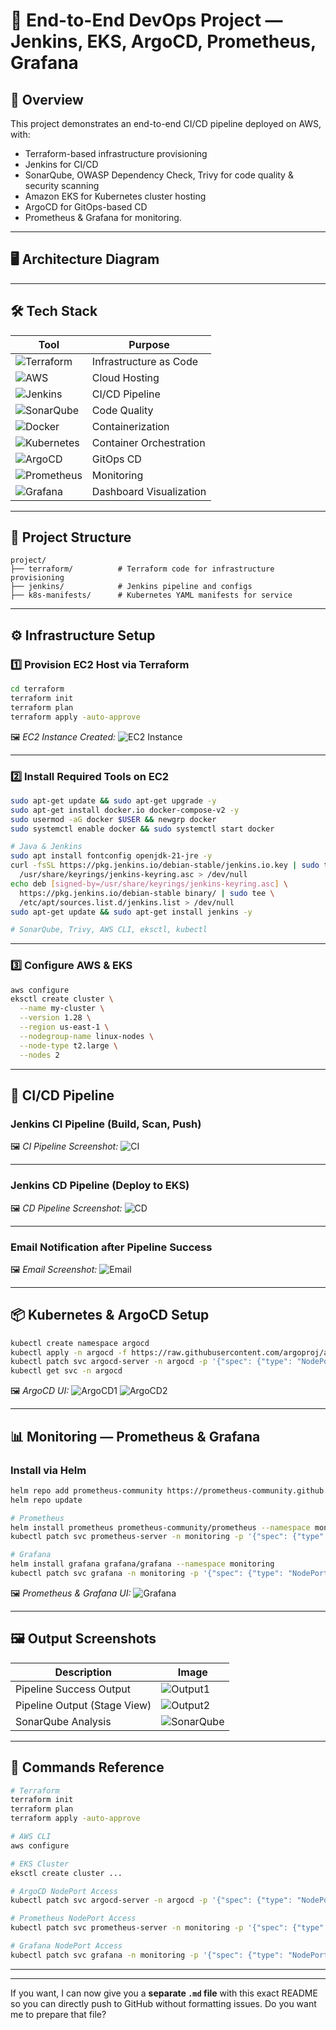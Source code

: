 

# 🚀 End-to-End DevOps Project — Jenkins, EKS, ArgoCD, Prometheus, Grafana

## 📜 Overview

This project demonstrates an end-to-end CI/CD pipeline deployed on AWS, with:

* Terraform-based infrastructure provisioning
* Jenkins for CI/CD
* SonarQube, OWASP Dependency Check, Trivy for code quality & security scanning
* Amazon EKS for Kubernetes cluster hosting
* ArgoCD for GitOps-based CD
* Prometheus & Grafana for monitoring.

---


## 🖥️ Architecture Diagram



---

## 🛠 Tech Stack

| Tool                                                                                                                       | Purpose                 |
| -------------------------------------------------------------------------------------------------------------------------- | ----------------------- |
| ![Terraform](https://img.shields.io/badge/Terraform-%235835CC.svg?style=for-the-badge\&logo=terraform\&logoColor=white)    | Infrastructure as Code  |
| ![AWS](https://img.shields.io/badge/AWS-%23FF9900.svg?style=for-the-badge\&logo=amazonaws\&logoColor=white)                | Cloud Hosting           |
| ![Jenkins](https://img.shields.io/badge/Jenkins-%23D24939.svg?style=for-the-badge\&logo=jenkins\&logoColor=white)          | CI/CD Pipeline          |
| ![SonarQube](https://img.shields.io/badge/SonarQube-%234E9BCD.svg?style=for-the-badge\&logo=sonarqube\&logoColor=white)    | Code Quality            |
| ![Docker](https://img.shields.io/badge/Docker-%230db7ed.svg?style=for-the-badge\&logo=docker\&logoColor=white)             | Containerization        |
| ![Kubernetes](https://img.shields.io/badge/Kubernetes-%23326ce5.svg?style=for-the-badge\&logo=kubernetes\&logoColor=white) | Container Orchestration |
| ![ArgoCD](https://img.shields.io/badge/ArgoCD-%23EF7B4D.svg?style=for-the-badge\&logo=argo\&logoColor=white)               | GitOps CD               |
| ![Prometheus](https://img.shields.io/badge/Prometheus-%23E6522C.svg?style=for-the-badge\&logo=prometheus\&logoColor=white) | Monitoring              |
| ![Grafana](https://img.shields.io/badge/Grafana-%23F46800.svg?style=for-the-badge\&logo=grafana\&logoColor=white)          | Dashboard Visualization |

---
## 📂 Project Structure

```plaintext
project/
├── terraform/          # Terraform code for infrastructure provisioning
├── jenkins/            # Jenkins pipeline and configs
├── k8s-manifests/      # Kubernetes YAML manifests for service

```
---

## ⚙️ Infrastructure Setup

### 1️⃣ Provision EC2 Host via Terraform

```bash
cd terraform
terraform init
terraform plan
terraform apply -auto-approve
```

🖼️ *EC2 Instance Created:*
![EC2 Instance](resource/ec2.png)

---

### 2️⃣ Install Required Tools on EC2

```bash
sudo apt-get update && sudo apt-get upgrade -y
sudo apt-get install docker.io docker-compose-v2 -y
sudo usermod -aG docker $USER && newgrp docker
sudo systemctl enable docker && sudo systemctl start docker

# Java & Jenkins
sudo apt install fontconfig openjdk-21-jre -y
curl -fsSL https://pkg.jenkins.io/debian-stable/jenkins.io.key | sudo tee \
  /usr/share/keyrings/jenkins-keyring.asc > /dev/null
echo deb [signed-by=/usr/share/keyrings/jenkins-keyring.asc] \
  https://pkg.jenkins.io/debian-stable binary/ | sudo tee \
  /etc/apt/sources.list.d/jenkins.list > /dev/null
sudo apt-get update && sudo apt-get install jenkins -y

# SonarQube, Trivy, AWS CLI, eksctl, kubectl
```

---

### 3️⃣ Configure AWS & EKS

```bash
aws configure
eksctl create cluster \
  --name my-cluster \
  --version 1.28 \
  --region us-east-1 \
  --nodegroup-name linux-nodes \
  --node-type t2.large \
  --nodes 2
```

---

## 🚀 CI/CD Pipeline

### Jenkins CI Pipeline (Build, Scan, Push)

🖼️ *CI Pipeline Screenshot:*
![CI](resource/CI.png)

---

### Jenkins CD Pipeline (Deploy to EKS)

🖼️ *CD Pipeline Screenshot:*
![CD](resource/CD.png)

---

### Email Notification after Pipeline Success

🖼️ *Email Screenshot:*
![Email](resource/email.png)

---

## 📦 Kubernetes & ArgoCD Setup

```bash
kubectl create namespace argocd
kubectl apply -n argocd -f https://raw.githubusercontent.com/argoproj/argo-cd/stable/manifests/install.yaml
kubectl patch svc argocd-server -n argocd -p '{"spec": {"type": "NodePort"}}'
kubectl get svc -n argocd
```

🖼️ *ArgoCD UI:*
![ArgoCD1](resource/argocd1.png)
![ArgoCD2](resource/argocd2.png)

---

## 📊 Monitoring — Prometheus & Grafana

### Install via Helm

```bash
helm repo add prometheus-community https://prometheus-community.github.io/helm-charts
helm repo update

# Prometheus
helm install prometheus prometheus-community/prometheus --namespace monitoring --create-namespace
kubectl patch svc prometheus-server -n monitoring -p '{"spec": {"type": "NodePort"}}'

# Grafana
helm install grafana grafana/grafana --namespace monitoring
kubectl patch svc grafana -n monitoring -p '{"spec": {"type": "NodePort"}}'
```

🖼️ *Prometheus & Grafana UI:*
![Grafana](resource/grafana.png)

---

## 🖼️ Output Screenshots

| Description                  | Image                       |
| ---------------------------- | --------------------------- |
| Pipeline Success Output      | ![Output1](resource/output.png)      |
| Pipeline Output (Stage View) | ![Output2](resource/output2.png)     |
| SonarQube Analysis           | ![SonarQube](resource/sonarqube.png) |

---

## 📌 Commands Reference

```bash
# Terraform
terraform init
terraform plan
terraform apply -auto-approve

# AWS CLI
aws configure

# EKS Cluster
eksctl create cluster ...

# ArgoCD NodePort Access
kubectl patch svc argocd-server -n argocd -p '{"spec": {"type": "NodePort"}}'

# Prometheus NodePort Access
kubectl patch svc prometheus-server -n monitoring -p '{"spec": {"type": "NodePort"}}'

# Grafana NodePort Access
kubectl patch svc grafana -n monitoring -p '{"spec": {"type": "NodePort"}}'
```

---



---

If you want, I can now give you a **separate `.md` file** with this exact README so you can directly push to GitHub without formatting issues.
Do you want me to prepare that file?
